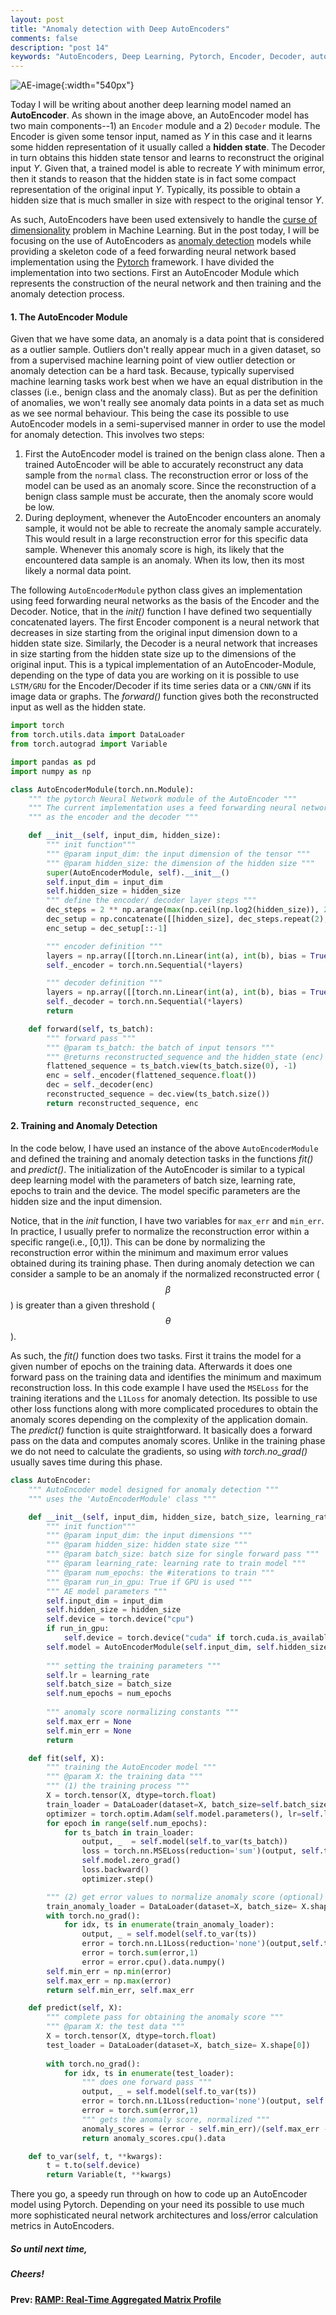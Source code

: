 ```yaml
---
layout: post
title: "Anomaly detection with Deep AutoEncoders"
comments: false
description: "post 14"
keywords: "AutoEncoders, Deep Learning, Pytorch, Encoder, Decoder, autoencoder, deep learning, implementation, neural network"
---
```


![AE-image]({{site.url}}/material/2020/post_14/AE.jpeg){:width="540px"}
<br>

Today I will be writing about another deep learning model named an **AutoEncoder**. As shown in the image above, an AutoEncoder model has two main components--1) an `Encoder` module and a 2) `Decoder` module. The Encoder is given some tensor input, named as _Y_ in this case and it learns some hidden representation of it usually called a **hidden state**. The Decoder in turn obtains this hidden state tensor and learns to reconstruct the original input _Y_. Given that, a trained model is able to recreate _Y_ with minimum error, then it stands to reason that the hidden state is in fact some compact representation of the original input _Y_. Typically, its possible to obtain a hidden size that is much smaller in size with respect to the original tensor _Y_. 

As such, AutoEncoders have been used extensively to handle the [curse of dimensionality](https://towardsdatascience.com/the-curse-of-dimensionality-50dc6e49aa1e) problem in Machine Learning. But in the post today, I will be focusing on the use of AutoEncoders as [anomaly detection](https://en.wikipedia.org/wiki/Anomaly_detection) models while providing a skeleton code of a feed forwarding neural network based implementation using the [Pytorch](https://pytorch.org) framework. I have divided the implementation into two sections. First an AutoEncoder Module which represents the construction of the neural network and then training and the anomaly detection process.

#### 1. The AutoEncoder Module 

Given that we have some data, an anomaly is a data point that is considered as a outlier sample. Outliers don't really appear much in a given dataset, so from a supervised machine learning point of view outlier detection or anomaly detection can be a hard task. Because, typically supervised machine learning tasks work best when we have an equal distribution in the classes (i.e., benign class and the anomaly class). But as per the definition of anomalies, we won't really see anomaly data points in a data set as much as we see normal behaviour. This being the case its possible to use AutoEncoder models in a semi-supervised manner in order to use the model for anomaly detection. This involves two steps:

1. First the AutoEncoder model is trained on the benign class alone. Then a trained AutoEncoder will be able to accurately reconstruct any data sample from the `normal` class. The reconstruction error or loss of the model can be used as an anomaly score. Since the reconstruction of a benign class sample  must be accurate, then the anomaly score would be low.
2. During deployment, whenever the AutoEncoder encounters an anomaly sample, it would not be able to recreate the anomaly sample accurately. This would result in a large reconstruction error for this specific data sample. Whenever this anomaly score is high, its likely that the encountered data sample is an anomaly. When its low, then its most likely a normal data point.

The following `AutoEncoderModule` python class gives an implementation using feed forwarding neural networks as the basis of the Encoder and the Decoder. Notice, that in the _init()_ function I have defined two sequentially concatenated layers. The first Encoder component is a neural network that decreases in size starting from the original input dimension down to a hidden state size. Similarly, the Decoder is a neural network that increases in size starting from the hidden state size up to the dimensions of the original input. This is a typical implementation of an AutoEncoder-Module, depending on the type of data you are working on it is possible to use `LSTM/GRU` for the Encoder/Decoder if its time series data or a `CNN/GNN` if its image data or graphs. The _forward()_ function gives both the reconstructed input as well as the hidden state.


```python
import torch
from torch.utils.data import DataLoader 
from torch.autograd import Variable

import pandas as pd
import numpy as np

class AutoEncoderModule(torch.nn.Module):
    """ the pytorch Neural Network module of the AutoEncoder """
    """ The current implementation uses a feed forwarding neural network """
    """ as the encoder and the decoder """

    def __init__(self, input_dim, hidden_size):
        """ init function"""
        """ @param input_dim: the input dimension of the tensor """
        """ @param hidden_size: the dimension of the hidden size """
        super(AutoEncoderModule, self).__init__()
        self.input_dim = input_dim
        self.hidden_size = hidden_size
        """ define the encoder/ decoder layer steps """
        dec_steps = 2 ** np.arange(max(np.ceil(np.log2(hidden_size)), 2), np.log2(input_dim))
        dec_setup = np.concatenate([[hidden_size], dec_steps.repeat(2), [input_dim]])
        enc_setup = dec_setup[::-1]

        """ encoder definition """
        layers = np.array([[torch.nn.Linear(int(a), int(b), bias = True)] for a, b in enc_setup.reshape(-1, 2)]).flatten()[:-1]
        self._encoder = torch.nn.Sequential(*layers)

        """ decoder definition """
        layers = np.array([[torch.nn.Linear(int(a), int(b), bias = True)] for a, b in dec_setup.reshape(-1, 2)]).flatten()[1:]
        self._decoder = torch.nn.Sequential(*layers)
        return

    def forward(self, ts_batch):
        """ forward pass """
        """ @param ts_batch: the batch of input tensors """
        """ @returns reconstructed_sequence and the hidden_state (enc) """
        flattened_sequence = ts_batch.view(ts_batch.size(0), -1)
        enc = self._encoder(flattened_sequence.float())
        dec = self._decoder(enc)
        reconstructed_sequence = dec.view(ts_batch.size())
        return reconstructed_sequence, enc
```

#### 2. Training and Anomaly Detection

In the code below, I have used an instance of the above `AutoEncoderModule` and defined the training and anomaly detection tasks in the functions _fit()_ and _predict()_.
The initialization of the AutoEncoder is similar to a typical deep learning model with the parameters of batch size, learning rate, epochs to train and the device. The model specific parameters are the hidden size and the input dimension. 

Notice, that in the _init_ function, I have two variables for `max_err` and `min_err`. In practice, I usually prefer to normalize the reconstruction error within a specific range(i.e., [0,1]). This can be done by normalizing the reconstruction error within the minimum and maximum error values obtained during its training phase. Then during anomaly detection we can consider a sample to be an anomaly if the normalized reconstructed error ($$\beta$$) is greater than a given threshold ($$\theta$$). 

As such, the _fit()_ function does two tasks. First it trains the model for a given number of epochs on the training data. Afterwards it does one forward pass on the training data and identifies the minimum and maximum reconstruction loss. In this code example I have used the `MSELoss` for the training iterations and the `L1Loss` for anomaly detection. Its possible to use other loss functions along with more complicated procedures to obtain the anomaly scores depending on the complexity of the application domain. The _predict()_ function is quite straightforward. It basically does a forward pass on the data and computes anomaly scores. Unlike in the training phase we do not need to calculate the gradients, so using _with torch.no_grad()_ usually saves time during this phase.

```python
class AutoEncoder:
    """ AutoEncoder model designed for anomaly detection """
    """ uses the 'AutoEncoderModule' class """

    def __init__(self, input_dim, hidden_size, batch_size, learning_rate=0.01, num_epochs=100, run_in_gpu=True):
        """ init function"""
        """ @param input_dim: the input dimensions """
        """ @param hidden_size: hidden state size """
        """ @param batch_size: batch size for single forward pass """
        """ @param learning_rate: learning rate to train model """
        """ @param num_epochs: the #iterations to train """
        """ @param run_in_gpu: True if GPU is used """
        """ AE model parameters """
        self.input_dim = input_dim
        self.hidden_size = hidden_size
        self.device = torch.device("cpu")
        if run_in_gpu:
            self.device = torch.device("cuda" if torch.cuda.is_available() else "cpu")
        self.model = AutoEncoderModule(self.input_dim, self.hidden_size, self.device)
        
        """ setting the training parameters """
        self.lr = learning_rate
        self.batch_size = batch_size
        self.num_epochs = num_epochs
        
        """ anomaly score normalizing constants """
        self.max_err = None
        self.min_err = None
        return

    def fit(self, X):
        """ training the AutoEncoder model """
        """ @param X: the training data """
        """ (1) the training process """
        X = torch.tensor(X, dtype=torch.float)
        train_loader = DataLoader(dataset=X, batch_size=self.batch_size, drop_last=True, shuffle = True, pin_memory=True)
        optimizer = torch.optim.Adam(self.model.parameters(), lr=self.lr)
        for epoch in range(self.num_epochs):
            for ts_batch in train_loader:
                output, _  = self.model(self.to_var(ts_batch))
                loss = torch.nn.MSELoss(reduction='sum')(output, self.to_var(ts_batch.float()))
                self.model.zero_grad()
                loss.backward()
                optimizer.step()

        """ (2) get error values to normalize anomaly score (optional) """
        train_anomaly_loader = DataLoader(dataset=X, batch_size= X.shape[0])
        with torch.no_grad():
            for idx, ts in enumerate(train_anomaly_loader):
                output, _ = self.model(self.to_var(ts))
                error = torch.nn.L1Loss(reduction='none')(output,self.to_var(ts.float()))
                error = torch.sum(error,1)
                error = error.cpu().data.numpy()
        self.min_err = np.min(error)
        self.max_err = np.max(error)   
        return self.min_err, self.max_err

    def predict(self, X):
        """ complete pass for obtaining the anomaly score """
        """ @param X: the test data """
        X = torch.tensor(X, dtype=torch.float)
        test_loader = DataLoader(dataset=X, batch_size= X.shape[0])
        
        with torch.no_grad():
            for idx, ts in enumerate(test_loader):     
                """ does one forward pass """
                output, _ = self.model(self.to_var(ts))
                error = torch.nn.L1Loss(reduction='none')(output, self.to_var(ts.float()))
                error = torch.sum(error,1)
                """ gets the anomaly score, normalized """
                anomaly_scores = (error - self.min_err)/(self.max_err - self.min_err)
                return anomaly_scores.cpu().data

    def to_var(self, t, **kwargs):
        t = t.to(self.device)
        return Variable(t, **kwargs)
```

There you go, a speedy run through on how to code up an AutoEncoder model using Pytorch. Depending on your need its possible to use much more sophisticated neural network architectures and loss/error calculation metrics in AutoEncoders.

##### So until next time,
##### Cheers!

**Prev: [RAMP: Real-Time Aggregated Matrix Profile]({{site.url}}/2020/ramp/)**